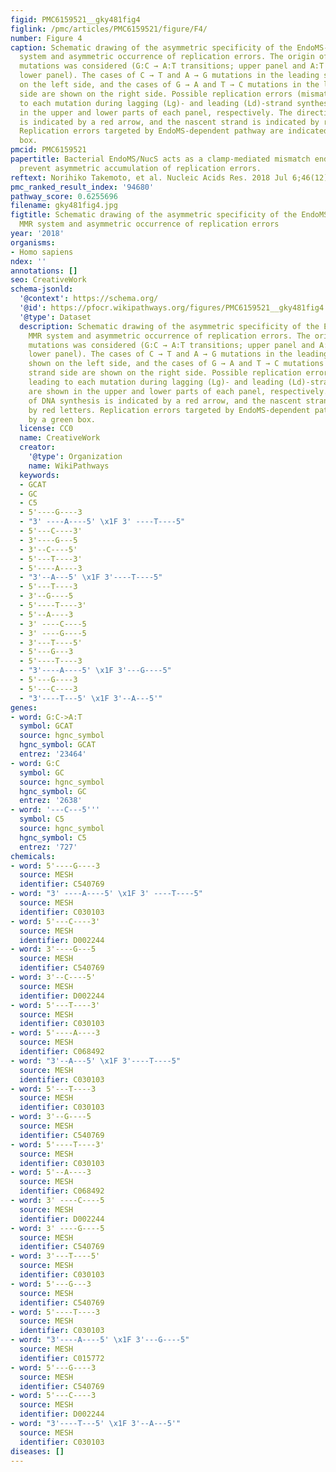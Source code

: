 ```yaml
---
figid: PMC6159521__gky481fig4
figlink: /pmc/articles/PMC6159521/figure/F4/
number: Figure 4
caption: Schematic drawing of the asymmetric specificity of the EndoMS-dependent MMR
  system and asymmetric occurrence of replication errors. The origin of transition
  mutations was considered (G:C → A:T transitions; upper panel and A:T → G:C transitions;
  lower panel). The cases of C → T and A → G mutations in the leading strand are shown
  on the left side, and the cases of G → A and T → C mutations in the leading strand
  side are shown on the right side. Possible replication errors (mismatches) leading
  to each mutation during lagging (Lg)- and leading (Ld)-strand synthesis are shown
  in the upper and lower parts of each panel, respectively. The direction of DNA synthesis
  is indicated by a red arrow, and the nascent strand is indicated by red letters.
  Replication errors targeted by EndoMS-dependent pathway are indicated by a green
  box.
pmcid: PMC6159521
papertitle: Bacterial EndoMS/NucS acts as a clamp-mediated mismatch endonuclease to
  prevent asymmetric accumulation of replication errors.
reftext: Norihiko Takemoto, et al. Nucleic Acids Res. 2018 Jul 6;46(12):6152-6165.
pmc_ranked_result_index: '94680'
pathway_score: 0.6255696
filename: gky481fig4.jpg
figtitle: Schematic drawing of the asymmetric specificity of the EndoMS-dependent
  MMR system and asymmetric occurrence of replication errors
year: '2018'
organisms:
- Homo sapiens
ndex: ''
annotations: []
seo: CreativeWork
schema-jsonld:
  '@context': https://schema.org/
  '@id': https://pfocr.wikipathways.org/figures/PMC6159521__gky481fig4.html
  '@type': Dataset
  description: Schematic drawing of the asymmetric specificity of the EndoMS-dependent
    MMR system and asymmetric occurrence of replication errors. The origin of transition
    mutations was considered (G:C → A:T transitions; upper panel and A:T → G:C transitions;
    lower panel). The cases of C → T and A → G mutations in the leading strand are
    shown on the left side, and the cases of G → A and T → C mutations in the leading
    strand side are shown on the right side. Possible replication errors (mismatches)
    leading to each mutation during lagging (Lg)- and leading (Ld)-strand synthesis
    are shown in the upper and lower parts of each panel, respectively. The direction
    of DNA synthesis is indicated by a red arrow, and the nascent strand is indicated
    by red letters. Replication errors targeted by EndoMS-dependent pathway are indicated
    by a green box.
  license: CC0
  name: CreativeWork
  creator:
    '@type': Organization
    name: WikiPathways
  keywords:
  - GCAT
  - GC
  - C5
  - 5'----G----3
  - "3' ----A----5' \x1F 3' ----T----5"
  - 5'---C----3'
  - 3'----G---5
  - 3'--C----5'
  - 5'---T----3'
  - 5'----A----3
  - "3'--A---5' \x1F 3'----T----5"
  - 5'---T----3
  - 3'--G----5
  - 5'----T----3'
  - 5'--A----3
  - 3' ----C----5
  - 3' ----G----5
  - 3'---T----5'
  - 5'---G---3
  - 5'----T----3
  - "3'----A----5' \x1F 3'---G----5"
  - 5'---G----3
  - 5'---C----3
  - "3'----T---5' \x1F 3'--A---5'"
genes:
- word: G:C->A:T
  symbol: GCAT
  source: hgnc_symbol
  hgnc_symbol: GCAT
  entrez: '23464'
- word: G:C
  symbol: GC
  source: hgnc_symbol
  hgnc_symbol: GC
  entrez: '2638'
- word: '---C---5'''
  symbol: C5
  source: hgnc_symbol
  hgnc_symbol: C5
  entrez: '727'
chemicals:
- word: 5'----G----3
  source: MESH
  identifier: C540769
- word: "3' ----A----5' \x1F 3' ----T----5"
  source: MESH
  identifier: C030103
- word: 5'---C----3'
  source: MESH
  identifier: D002244
- word: 3'----G---5
  source: MESH
  identifier: C540769
- word: 3'--C----5'
  source: MESH
  identifier: D002244
- word: 5'---T----3'
  source: MESH
  identifier: C030103
- word: 5'----A----3
  source: MESH
  identifier: C068492
- word: "3'--A---5' \x1F 3'----T----5"
  source: MESH
  identifier: C030103
- word: 5'---T----3
  source: MESH
  identifier: C030103
- word: 3'--G----5
  source: MESH
  identifier: C540769
- word: 5'----T----3'
  source: MESH
  identifier: C030103
- word: 5'--A----3
  source: MESH
  identifier: C068492
- word: 3' ----C----5
  source: MESH
  identifier: D002244
- word: 3' ----G----5
  source: MESH
  identifier: C540769
- word: 3'---T----5'
  source: MESH
  identifier: C030103
- word: 5'---G---3
  source: MESH
  identifier: C540769
- word: 5'----T----3
  source: MESH
  identifier: C030103
- word: "3'----A----5' \x1F 3'---G----5"
  source: MESH
  identifier: C015772
- word: 5'---G----3
  source: MESH
  identifier: C540769
- word: 5'---C----3
  source: MESH
  identifier: D002244
- word: "3'----T---5' \x1F 3'--A---5'"
  source: MESH
  identifier: C030103
diseases: []
---
```


